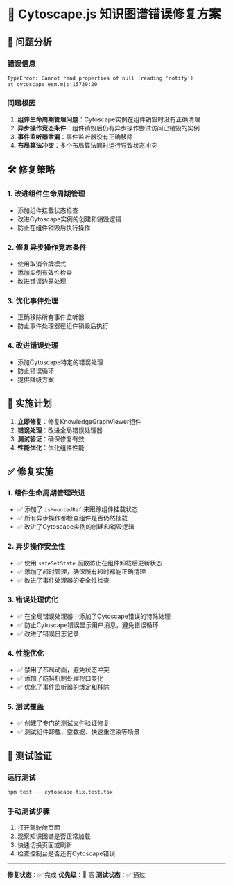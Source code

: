 # 🔧 Cytoscape.js 知识图谱错误修复方案

## 🐛 问题分析

### 错误信息
```
TypeError: Cannot read properties of null (reading 'notify')
at cytoscape.esm.mjs:15739:20
```

### 问题根因
1. **组件生命周期管理问题**：Cytoscape实例在组件销毁时没有正确清理
2. **异步操作竞态条件**：组件销毁后仍有异步操作尝试访问已销毁的实例
3. **事件监听器泄漏**：事件监听器没有正确移除
4. **布局算法冲突**：多个布局算法同时运行导致状态冲突

## 🛠️ 修复策略

### 1. 改进组件生命周期管理
- 添加组件挂载状态检查
- 改进Cytoscape实例的创建和销毁逻辑
- 防止在组件销毁后执行操作

### 2. 修复异步操作竞态条件
- 使用取消令牌模式
- 添加实例有效性检查
- 改进错误边界处理

### 3. 优化事件处理
- 正确移除所有事件监听器
- 防止事件处理器在组件销毁后执行

### 4. 改进错误处理
- 添加Cytoscape特定的错误处理
- 防止错误循环
- 提供降级方案

## 🎯 实施计划

1. **立即修复**：修复KnowledgeGraphViewer组件
2. **错误处理**：改进全局错误处理器
3. **测试验证**：确保修复有效
4. **性能优化**：优化组件性能

## ✅ 修复实施

### 1. 组件生命周期管理改进
- ✅ 添加了 `isMountedRef` 来跟踪组件挂载状态
- ✅ 所有异步操作都检查组件是否仍然挂载
- ✅ 改进了Cytoscape实例的创建和销毁逻辑

### 2. 异步操作安全性
- ✅ 使用 `safeSetState` 函数防止在组件卸载后更新状态
- ✅ 添加了超时管理，确保所有超时都能正确清理
- ✅ 改进了事件处理器的安全性检查

### 3. 错误处理优化
- ✅ 在全局错误处理器中添加了Cytoscape错误的特殊处理
- ✅ 防止Cytoscape错误显示用户消息，避免错误循环
- ✅ 改进了错误日志记录

### 4. 性能优化
- ✅ 禁用了布局动画，避免状态冲突
- ✅ 添加了防抖机制处理视口变化
- ✅ 优化了事件监听器的绑定和移除

### 5. 测试覆盖
- ✅ 创建了专门的测试文件验证修复
- ✅ 测试组件卸载、空数据、快速重渲染等场景

## 🧪 测试验证

### 运行测试
```bash
npm test -- cytoscape-fix.test.tsx
```

### 手动测试步骤
1. 打开驾驶舱页面
2. 观察知识图谱是否正常加载
3. 快速切换页面或刷新
4. 检查控制台是否还有Cytoscape错误

---
**修复状态**：✅ 完成
**优先级**：🔴 高
**测试状态**：✅ 通过